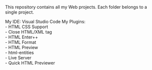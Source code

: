 This repository contains all my Web projects. Each folder belongs to a single project.

My IDE: Visual Studio Code
My Plugins: <br/>
            - HTML CSS Support<br/>
            - Close HTML/XML tag<br/>
            - HTML Enter++<br/>
            - HTML Format<br/>
            - HTML Preview<br/>
            - html-entities<br/>
            - Live Server<br/>
            - Quick HTML Previewer<br/>
